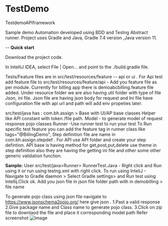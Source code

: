 # TestDemo
TestdemoAPIframework

Sample demo Automation developed using BDD and Testng Abstract runner.
Project uses Gradle and Java, Gradle 7.4 version ,Java version 11.

--
**Quick start**

Download the project code.

In IntelliJ IDEA, select File | Open... and point to the ./build.gradle file.

Tests/Feature files are in src/test/resources/feature -- api or ui .
For Api test add feature file to src/test/resources/feature/api - Add you feature file as per module.
Currently for billing app there is demoabcbilling.feature file added.
Under resource folder we are also having  util folder with type of file Json, ini file.
Json file are having json body for request and Ini file have configuration file with api url and path will add env propeties later.

src/test/java has :
com.bh.assign >
Base with UI/AP base classes
Helper like API constant with token /file path.
Model - to generate model of request response pojo classes
Runner -Use runner test to run your test
To Run specific test feature you can add the feature tag in runner class like  tags="@BillingDemo",
Step definition file are name in com.bh.assign.stepdef . For API use API folder and create your step defintion.
API base is having method for get,post,put,delete use theme in step definition also they are having the getting ini file and other some other generic validation function.


**Sample:**
User src/test/java>Runner> RunnerTest.Java - Right click and Run using it or run using testng.xml with right click.
To run using InteliJ - Navigate to Gradle daemon > Select Gradle settings> and Run test using Intellij.Click ok.
Add you json file in json file folder path with in demobilling > file name

To generate pojo class using json file navigate to https://www.jsonschema2pojo.org/
here give json .
1.Past a valid response
2.Give package name and Class name to generate pojo class.
3.Click on zip file to downlaod the file and place it  corresponding model path
Refer screenshot
![image](https://user-images.githubusercontent.com/30175822/163767105-4c4ff740-1be5-41b9-87d7-53146616b6ee.png)


